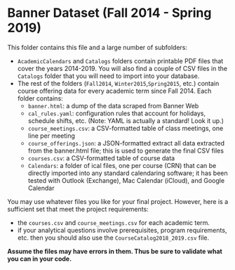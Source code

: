 # Banner Dataset (Fall 2014 - Spring 2019)

This folder contains this file and a large number of subfolders:

- `AcademicCalendars` and `Catalogs` folders contain printable PDF files that cover the years 2014-2019. You will also find a couple of CSV files in the `Catalogs` folder that you will need to import into your database.
- The rest of the folders (`Fall2014`, `Winter2015`,`Spring2015`, etc.) contain course offering data for every academic term since Fall 2014. Each folder contains:    
    - `banner.html`: a dump of the data scraped from Banner Web
    - `cal_rules.yaml`: configuration rules that account for holidays, schedule shifts, etc. (Note: YAML is actually a standard! Look it up.)
    - `course_meetings.csv`: a CSV-formatted table of class meetings, one line per meeting
    - `course_offerings.json`: a JSON-formatted extract all data extracted from the banner.html file; this is used to generate the final CSV files
    - `courses.csv`: a CSV-formatted table of course data
    - `Calendars`: a folder of ical files, one per course (CRN) that can be directly imported into any standard calendaring software; it has been tested with Outlook (Exchange), Mac Calendar (iCloud), and Google Calendar
    
You may use whatever files you like for your final project. However, here is a sufficient set that meet the project requirements:
- the `courses.csv` and `course_meetings.csv` for each academic term. 
- if your analytical questions involve prerequisites, program requirements, etc. then you should also use the `CourseCatalog2018_2019.csv` file. 

**Assume the files may have errors in them. Thus be sure to validate what you can in your code.**